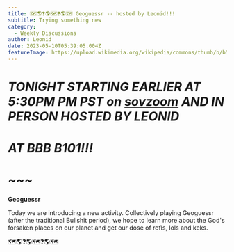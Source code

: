 ```yaml
---
title: 🗺️🌎❓🌎🗺️❓🌎🗺️ Geoguessr -- hosted by Leonid!!!
subtitle: Trying something new
category:
  - Weekly Discussions
author: Leonid
date: 2023-05-10T05:39:05.004Z
featureImage: https://upload.wikimedia.org/wikipedia/commons/thumb/b/b5/GeoGuessr_Logo.svg/640px-GeoGuessr_Logo.svg.png
---
```

<!--StartFragment-->

# *TONIGHT STARTING EARLIER AT 5:30PM PM PST on [sovzoom](https://urldefense.com/v3/__https://club.us17.list-manage.com/track/click?u=270ee32bd9a552ddae66fd4f9&id=c8348878d8&e=ee534c915d__;!!BpyFHLRN4TMTrA!7IAWFM760Z5Zrl5XBh3lUtAclUVwzLmNYYb0EcxU94kVLkKCMFElQNtzIytk3A6bdry0N2TTtG3JzbLpXP5qWmLEZMdk9Q$) AND IN PERSON HOSTED BY LEONID*

# *AT BBB B101!!!*

# *\~\~~*

**Geoguessr**

Today we are introducing a new activity. Collectively playing Geoguessr (after the traditional Bullshit period), we hope to learn more about the God's forsaken places on our planet and get our dose of rofls, lols and keks.

🗺️🌎❓🌎🗺️❓🌎🗺️

<!--EndFragment-->